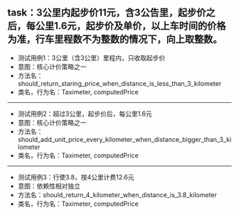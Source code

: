 ## task：3公里内起步价11元，含3公告里，起步价之后，每公里1.6元，起步价及单价，以上车时间的价格为准，行车里程数不为整数的情况下，向上取整数。
* 测试用例1：3公里（含3公里）里程内，只收取起步价
* 意图：核心计价策略之一
* 方法名：should_return_staring_price_when_distance_is_less_than_3_kilometer
* 类名，行为名：Taximeter, computedPrice

---------------

* 测试用例2：超过3公里，起步价后，每公里1.6元
* 意图：核心计价策略之一
* 方法名：should_add_unit_price_every_kilometer_when_distance_bigger_than_3_kilometer
* 类名，行为名：Taximeter, computedPrice

---------------

* 测试用例3：行使3.8，按4公里计费12.6元
* 意图：依赖性相对独立
* 方法名：should_return_4_kilometer_when_distance_is_3.8_kilometer
* 类名，行为名：Taximeter, computedPrice

